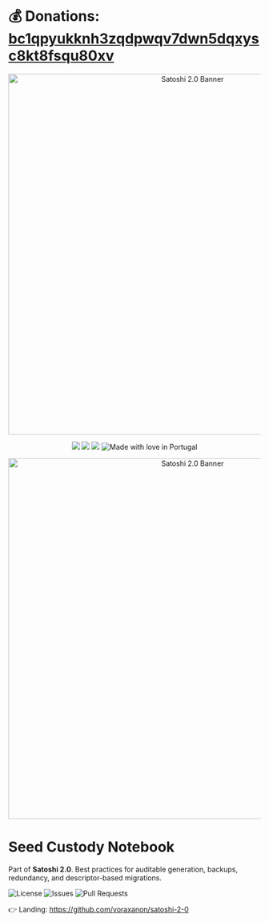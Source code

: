 ﻿# 💰 Donations: [bc1qpyukknh3zqdpwqv7dwn5dqxysc8kt8fsqu80xv](bitcoin:bc1qpyukknh3zqdpwqv7dwn5dqxysc8kt8fsqu80xv)
<p align="center"><img src="banner.svg" alt="Satoshi 2.0 Banner" width="720"/></p>

<p align="center">
  <a href="https://github.com/voraxanon/seed-custody-notebook/stargazers"><img src="https://img.shields.io/github/stars/voraxanon/=flat-square&color=yellow"/></a>
  <a href="https://github.com/voraxanon/seed-custody-notebook/issues"><img src="https://img.shields.io/github/issues/voraxanon/=flat-square&color=orange"/></a>
  <a href="https://github.com/voraxanon/seed-custody-notebook/blob/main/LICENSE"><img src="https://img.shields.io/github/license/voraxanon/=flat-square&color=blue"/></a>
  <img src="https://img.shields.io/badge/Made%20with%20%E2%9D%A4%EF%B8%8F-in%20Portugal-red?style=flat-square" alt="Made with love in Portugal"/>
</p>
<p align="center"><img src="banner.svg" alt="Satoshi 2.0 Banner" width="720"/></p>

# Seed Custody Notebook

Part of **Satoshi 2.0**. Best practices for auditable generation, backups, redundancy, and descriptor-based migrations.

![License](https://img.shields.io/github/license/voraxanon/=flat-square)
![Issues](https://img.shields.io/github/issues/voraxanon/=flat-square)
![Pull Requests](https://img.shields.io/github/issues-pr/voraxanon/=flat-square)

👉 Landing: https://github.com/voraxanon/satoshi-2-0


